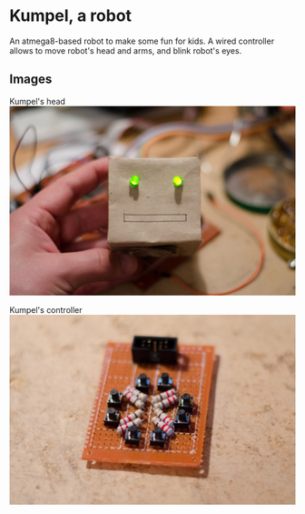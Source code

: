 # Kumpel, a robot

An atmega8-based robot to make some fun for kids. A wired controller allows to move robot's head and arms, and blink robot's eyes.

## Images
Kumpel's head
![Kumpel's head](https://raw.githubusercontent.com/SebastianCelejewski/kumpel/master/doc/2016-04-17%200003.jpg)

Kumpel's controller
![Kumpel's controller](https://raw.githubusercontent.com/SebastianCelejewski/kumpel/master/doc/2016-04-17%200001.jpg)
